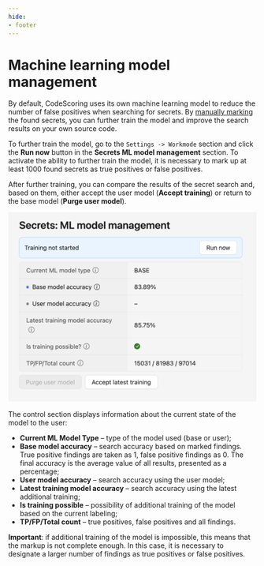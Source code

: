 ```yaml
---
hide:
- footer
---
```

# Machine learning model management

By default, CodeScoring uses its own machine learning model to reduce the number of false positives when searching for secrets. By [manually marking](/secrets/secrets-findings.en/#_3) the found secrets, you can further train the model and improve the search results on your own source code.

To further train the model, go to the `Settings -> Workmode` section and click the **Run now** button in the **Secrets ML model management** section. To activate the ability to further train the model, it is necessary to mark up at least 1000 found secrets as true positives or false positives.

After further training, you can compare the results of the secret search and, based on them, either accept the user model (**Accept training**) or return to the base model (**Purge user model**).

![Machine learning model](/assets/img/secrets/ml-model.png)

The control section displays information about the current state of the model to the user:

- **Current ML Model Type** – type of the model used (base or user);
- **Base model accuracy** – search accuracy based on marked findings. True positive findings are taken as 1, false positive findings as 0. The final accuracy is the average value of all results, presented as a percentage;
- **User model accuracy** – search accuracy using the user model;
- **Latest training model accuracy** – search accuracy using the latest additional training;
- **Is training possible** – possibility of additional training of the model based on the current labeling;
- **TP/FP/Total count** – true positives, false positives and all findings.

**Important**: if additional training of the model is impossible, this means that the markup is not complete enough. In this case, it is necessary to designate a larger number of findings as true positives or false positives.